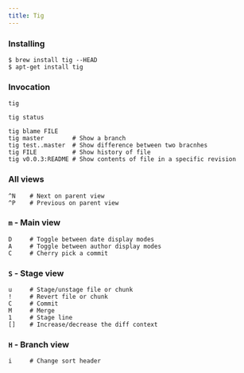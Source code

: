 ```yaml
---
title: Tig
---
```


### Installing

    $ brew install tig --HEAD
    $ apt-get install tig

### Invocation

    tig

    tig status

    tig blame FILE
    tig master        # Show a branch
    tig test..master  # Show difference between two bracnhes
    tig FILE          # Show history of file
    tig v0.0.3:README # Show contents of file in a specific revision

### All views

    ^N    # Next on parent view
    ^P    # Previous on parent view

### `m` - Main view

    D     # Toggle between date display modes
    A     # Toggle between author display modes
    C     # Cherry pick a commit

### `S` - Stage view

    u     # Stage/unstage file or chunk
    !     # Revert file or chunk
    C     # Commit
    M     # Merge
    1     # Stage line
    []    # Increase/decrease the diff context

### `H` - Branch view

    i     # Change sort header
